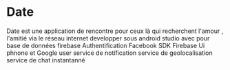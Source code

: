 # Date
Date est une application de rencontre pour ceux là qui recherchent l'amour , l'amitié via le réseau internet
developper sous android studio avec pour base de données firebase
Authentification Facebook SDK Firebase Ui phnone et Google user
service de notification 
service de geolocalisation
service de chat instantanné



